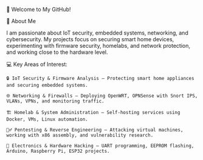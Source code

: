 👋 Welcome to My GitHub!

🔧 About Me

I am passionate about IoT security, embedded systems, networking, and cybersecurity. My projects focus on securing smart home devices, experimenting with firmware security, homelabs, and network protection, and working close to the hardware level. 

💻 Key Areas of Interest:

    🔒 IoT Security & Firmware Analysis – Protecting smart home appliances and securing embedded systems.

    🌐 Networking & Firewalls – Deploying OpenWRT, OPNSense with Snort IPS, VLANs, VPNs, and monitoring traffic.

    🏗️ Homelab & System Administration – Self-hosting services using Docker, VMs, Linux automation.

    🕵️‍♂️ Pentesting & Reverse Engineering – Attacking virtual machines, working with x86 assembly, and vulnerability research.

    🔌 Electronics & Hardware Hacking – UART programming, EEPROM flashing, Arduino, Raspberry Pi, ESP32 projects.
